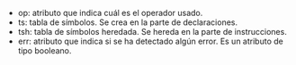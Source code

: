 * op: atributo que indica cuál es el operador usado.
* ts: tabla de símbolos. Se crea en la parte de declaraciones.
* tsh: tabla de símbolos heredada. Se hereda en la parte de instrucciones.
* err: atributo que indica si se ha detectado algún error. Es un atributo de tipo booleano.